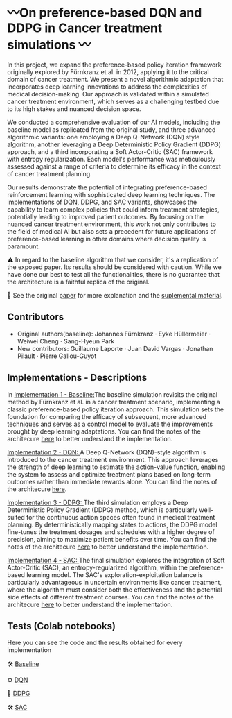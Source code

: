 # 〰️On preference-based DQN and DDPG in Cancer treatment simulations 〰️ 

In this project, we expand the preference-based policy iteration framework originally explored by Fürnkranz et al. in 2012, applying it to the critical domain of cancer treatment. We present a novel algorithmic adaptation that incorporates deep learning innovations to address the complexities of medical decision-making. Our approach is validated within a simulated cancer treatment environment, which serves as a challenging testbed due to its high stakes and nuanced decision space.

We conducted a comprehensive evaluation of our AI models, including the baseline model as replicated from the original study, and three advanced algorithmic variants: one employing a Deep Q-Network (DQN) style algorithm, another leveraging a Deep Deterministic Policy Gradient (DDPG) approach, and a third incorporating a Soft Actor-Critic (SAC) framework with entropy regularization. Each model's performance was meticulously assessed against a range of criteria to determine its efficacy in the context of cancer treatment planning.

Our results demonstrate the potential of integrating preference-based reinforcement learning with sophisticated deep learning techniques. The implementations of DQN, DDPG, and SAC variants, showcases the capability to learn complex policies that could inform treatment strategies, potentially leading to improved patient outcomes. By focusing on the nuanced cancer treatment environment, this work not only contributes to the field of medical AI but also sets a precedent for future applications of preference-based learning in other domains where decision quality is paramount.

⚠️ In regard to the baseline algorithm that we consider, it's a replication of the exposed paper. Its results should be considered with caution. While we have done our best to test all the functionalities, there is no guarantee that the architecture is a faithful replica of the original. 

📖 See the original [paper](https://github.com/juandavidvargas19/PRIDE_Preference_based_RL/blob/master/Docs/Replication.pdf) for more explanation and the [suplemental material](https://www.overleaf.com/read/jhjtmyzxfvyw#da47ae).

## Contributors
- Original authors(baseline): Johannes Fürnkranz · Eyke Hüllermeier · Weiwei Cheng · Sang-Hyeun Park
- New contributors: Guillaume Laporte ·  Juan David Vargas ·  Jonathan Pilault ·   Pierre Gallou-Guyot 

## Implementations - Descriptions

In [Implementation 1 - Baseline:](https://github.com/juandavidvargas19/PRIDE_Preference_based_RL/blob/master/Results/Deliverable_Group_Project_Fall_2023%2C_Case_Study_2_Baseline.ipynb)The baseline simulation revisits the original method by Fürnkranz et al. in a cancer treatment scenario, implementing a classic preference-based policy iteration approach. This simulation sets the foundation for comparing the efficacy of subsequent, more advanced techniques and serves as a control model to evaluate the improvements brought by deep learning adaptations. You can find the notes of the architecure [here](https://www.overleaf.com/read/jhjtmyzxfvyw#da47ae) to better understand the implementation.

[Implementation 2 - DQN: ](https://github.com/juandavidvargas19/PRIDE_Preference_based_RL/blob/master/Results/Deliverable__Group_Project_Fall_2023%2C_Case_Study_2_DQN.ipynb)A Deep Q-Network (DQN)-style algorithm is introduced to the cancer treatment environment. This approach leverages the strength of deep learning to estimate the action-value function, enabling the system to assess and optimize treatment plans based on long-term outcomes rather than immediate rewards alone. You can find the notes of the architecure [here](https://www.overleaf.com/read/jhjtmyzxfvyw#da47ae).

[Implementation 3 - DDPG: ](https://github.com/juandavidvargas19/PRIDE_Preference_based_RL/blob/master/Results/Deliverable_Group_Project_Fall_2023%2C_Case_Study_3_DDPG.ipynb)The third simulation employs a Deep Deterministic Policy Gradient (DDPG) method, which is particularly well-suited for the continuous action spaces often found in medical treatment planning. By deterministically mapping states to actions, the DDPG model fine-tunes the treatment dosages and schedules with a higher degree of precision, aiming to maximize patient benefits over time. You can find the notes of the architecure [here](https://www.overleaf.com/read/jhjtmyzxfvyw#da47ae) to better understand the implementation. 

[Implementation 4 - SAC: ](https://github.com/juandavidvargas19/PRIDE_Preference_based_RL/blob/master/Results/Deliverable_Group_Project_Fall_2023%2C_Case_Study_2_AC.ipynb)The final simulation explores the integration of Soft Actor-Critic (SAC), an entropy-regularized algorithm, within the preference-based learning model. The SAC's exploration-exploitation balance is particularly advantageous in uncertain environments like cancer treatment, where the algorithm must consider both the effectiveness and the potential side effects of different treatment courses. You can find the notes of the architecure [here](https://www.overleaf.com/read/jhjtmyzxfvyw#da47ae) to better understand the implementation. 

## Tests (Colab notebooks)

Here you can see the code and the results obtained for every implementation

🛠 [Baseline](https://colab.research.google.com/drive/19OyOZUuZDFBW-WS2d26_xrVhc9KpEyaK?usp=sharing) 


⚙️ [DQN](https://colab.research.google.com/drive/16TmnExE9lyxNRnR0mHMpdzDxQhGHQ4MZ?usp=sharing) 


🧠 [DDPG](https://colab.research.google.com/drive/12P864-HGuUY4XEtKbeU2oARyOh5W7cn6?usp=sharing) 


🛠 [SAC](https://colab.research.google.com/drive/1LLqdb-mDirVw5J1hcSw5ILHsotsTJHKU?usp=sharing) 


